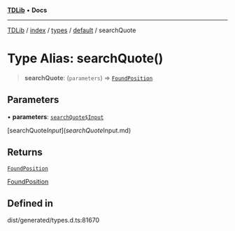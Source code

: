 [**TDLib**](../../../../../../README.md) • **Docs**

***

[TDLib](../../../../../../modules.md) / [index](../../../../../README.md) / [types](../../../README.md) / [default](../README.md) / searchQuote

# Type Alias: searchQuote()

> **searchQuote**: (`parameters`) => [`FoundPosition`](FoundPosition.md)

## Parameters

• **parameters**: [`searchQuote$Input`](searchQuote$Input.md)

[searchQuote$Input](searchQuote$Input.md)

## Returns

[`FoundPosition`](FoundPosition.md)

[FoundPosition](FoundPosition.md)

## Defined in

dist/generated/types.d.ts:81670
